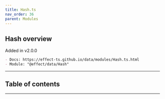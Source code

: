 ```yaml
---
title: Hash.ts
nav_order: 36
parent: Modules
---
```


## Hash overview

Added in v2.0.0

```md
- Docs: https://effect-ts.github.io/data/modules/Hash.ts.html
- Module: "@effect/data/Hash"
```

---

<h2 class="text-delta">Table of contents</h2>

---
